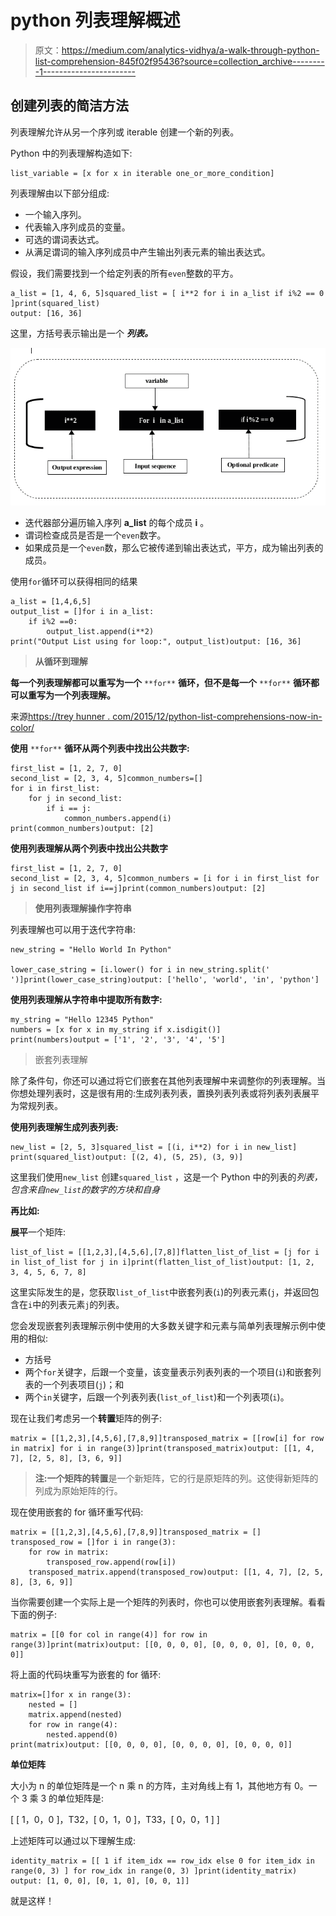 # python 列表理解概述

> 原文：<https://medium.com/analytics-vidhya/a-walk-through-python-list-comprehension-845f02f95436?source=collection_archive---------1----------------------->

## **创建列表的简洁方法**

列表理解允许从另一个序列或 iterable 创建一个新的列表。

Python 中的列表理解构造如下:

```
list_variable = [x for x in iterable one_or_more_condition]
```

列表理解由以下部分组成:

*   一个输入序列。
*   代表输入序列成员的变量。
*   可选的谓词表达式。
*   从满足谓词的输入序列成员中产生输出列表元素的输出表达式。

假设，我们需要找到一个给定列表的所有`even`整数的平方。

```
a_list = [1, 4, 6, 5]squared_list = [ i**2 for i in a_list if i%2 == 0 ]print(squared_list)
output: [16, 36]
```

这里，方括号表示输出是一个 ***列表。***

![](img/c34c7d9a2cabdacb87b4b327e6318d8d.png)

*   迭代器部分遍历输入序列 **a_list** 的每个成员 **i** 。
*   谓词检查成员是否是一个`even`数字。
*   如果成员是一个`even`数，那么它被传递到输出表达式，平方，成为输出列表的成员。

使用`for`循环可以获得相同的结果

```
a_list = [1,4,6,5]
output_list = []for i in a_list:
    if i%2 ==0:
        output_list.append(i**2)
print("Output List using for loop:", output_list)output: [16, 36]
```

> **从循环到理解**

**每一个列表理解都可以重写为一个** `**for**` **循环，但不是每一个** `**for**` **循环都可以重写为一个列表理解。**

来源[https://trey hunner . com/2015/12/python-list-comprehensions-now-in-color/](https://treyhunner.com/2015/12/python-list-comprehensions-now-in-color/)

**使用** `**for**` **循环从两个列表中找出公共数字:**

```
first_list = [1, 2, 7, 0]
second_list = [2, 3, 4, 5]common_numbers=[]
for i in first_list:
    for j in second_list:
        if i == j:
            common_numbers.append(i)
print(common_numbers)output: [2]
```

**使用列表理解从两个列表中找出公共数字**

```
first_list = [1, 2, 7, 0]
second_list = [2, 3, 4, 5]common_numbers = [i for i in first_list for j in second_list if i==j]print(common_numbers)output: [2]
```

> **使用列表理解操作字符串**

列表理解也可以用于迭代字符串:

```
new_string = "Hello World In Python"

lower_case_string = [i.lower() for i in new_string.split(' ')]print(lower_case_string)output: ['hello', 'world', 'in', 'python']
```

**使用列表理解从字符串中提取所有数字:**

```
my_string = "Hello 12345 Python"
numbers = [x for x in my_string if x.isdigit()]
print(numbers)output = ['1', '2', '3', '4', '5']
```

> 嵌套列表理解

除了条件句，你还可以通过将它们嵌套在其他列表理解中来调整你的列表理解。当你想处理列表时，这是很有用的:生成列表列表，置换列表列表或将列表列表展平为常规列表。

**使用列表理解生成列表列表:**

```
new_list = [2, 5, 3]squared_list = [(i, i**2) for i in new_list]
print(squared_list)output: [(2, 4), (5, 25), (3, 9)]
```

这里我们使用`new_list` 创建`squared_list` ，这是一个 Python 中的列表的*列表，包含来自`new_list`的数字的方块和自身*

**再比如:**

**展平**一个矩阵:

```
list_of_list = [[1,2,3],[4,5,6],[7,8]]flatten_list_of_list = [j for i in list_of_list for j in i]print(flatten_list_of_list)output: [1, 2, 3, 4, 5, 6, 7, 8]
```

这里实际发生的是，您获取`list_of_list`中嵌套列表(`i`)的列表元素(`j`，并返回包含在`i`中的列表元素`j`的列表。

您会发现嵌套列表理解示例中使用的大多数关键字和元素与简单列表理解示例中使用的相似:

*   方括号
*   两个`for`关键字，后跟一个变量，该变量表示列表列表的一个项目(`i`)和嵌套列表的一个列表项目(`j`)；和
*   两个`in`关键字，后跟一个列表列表(`list_of_list`)和一个列表项(`i`)。

现在让我们考虑另一个**转置**矩阵的例子:

```
matrix = [[1,2,3],[4,5,6],[7,8,9]]transposed_matrix = [[row[i] for row in matrix] for i in range(3)]print(transposed_matrix)output: [[1, 4, 7], [2, 5, 8], [3, 6, 9]]
```

> **注:**一个矩阵的**转置**是一个新矩阵，它的行是原矩阵的列。这使得新矩阵的列成为原始矩阵的行。

现在使用嵌套的 for 循环重写代码:

```
matrix = [[1,2,3],[4,5,6],[7,8,9]]transposed_matrix = []
transposed_row = []for i in range(3):
    for row in matrix:
        transposed_row.append(row[i])
    transposed_matrix.append(transposed_row)output: [[1, 4, 7], [2, 5, 8], [3, 6, 9]]
```

当你需要创建一个实际上是一个矩阵的列表时，你也可以使用嵌套列表理解。看看下面的例子:

```
matrix = [[0 for col in range(4)] for row in range(3)]print(matrix)output: [[0, 0, 0, 0], [0, 0, 0, 0], [0, 0, 0, 0]]
```

将上面的代码块重写为嵌套的 for 循环:

```
matrix=[]for x in range(3):
    nested = []
    matrix.append(nested)
    for row in range(4):
        nested.append(0)
print(matrix)output: [[0, 0, 0, 0], [0, 0, 0, 0], [0, 0, 0, 0]]
```

**单位矩阵**

大小为 n 的单位矩阵是一个 n 乘 n 的方阵，主对角线上有 1，其他地方有 0。一个 3 乘 3 的单位矩阵是:

[ [ 1，0，0 ]，T32，[ 0，1，0 ]，T33，[ 0，0，1 ] ]

上述矩阵可以通过以下理解生成:

```
identity_matrix = [[ 1 if item_idx == row_idx else 0 for item_idx in range(0, 3) ] for row_idx in range(0, 3) ]print(identity_matrix)
output: [1, 0, 0], [0, 1, 0], [0, 0, 1]]
```

就是这样！